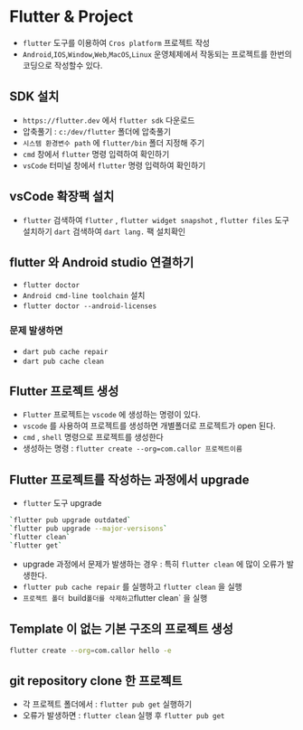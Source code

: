 # Flutter & Project

- `flutter` 도구를 이용하여 `Cros platform` 프로젝트 작성
- `Android`,`IOS`,`Window`,`Web`,`MacOS`,`Linux` 운영체제에서 작동되는 프로젝트를 한번의 코딩으로 작성할수 있다.

## SDK 설치

- `https://flutter.dev` 에서 `flutter sdk` 다운로드
- 압축풀기 : `c:/dev/flutter` 폴더에 압축풀기
- `시스템 환경변수 path` 에 `flutter/bin` 폴더 지정해 주기
- `cmd` 창에서 `flutter` 명령 입력하여 확인하기
- `vsCode` 터미널 창에서 `flutter` 명령 입력하여 확인하기

## vsCode 확장팩 설치

- `flutter` 검색하여 `flutter` , `flutter widget snapshot` , `flutter files` 도구 설치하기 `dart` 검색하여 `dart lang.` 팩 설치확인

## flutter 와 Android studio 연결하기

- `flutter doctor`
- `Android cmd-line toolchain` 설치
- `flutter doctor --android-licenses`

### 문제 발생하면

- `dart pub cache repair`
- `dart pub cache clean`

## Flutter 프로젝트 생성

- `Flutter` 프로젝트는 `vscode` 에 생성하는 명령이 있다.
- `vscode` 를 사용하여 프로젝트를 생성하면 개별폴더로 프로젝트가 open 된다.
- `cmd` , `shell` 명령으로 프로젝트를 생성한다
- 생성하는 명령 : `flutter create --org=com.callor 프로젝트이름`

## Flutter 프로젝트를 작성하는 과정에서 upgrade

- `flutter` 도구 upgrade

```bash
`flutter pub upgrade outdated`
`flutter pub upgrade --major-versisons`
`flutter clean`
`flutter get`
```

- upgrade 과정에서 문제가 발생하는 경우 : 특히 `flutter clean` 에 많이 오류가 발생한다.
- `flutter pub cache repair` 를 실행하고 `flutter clean` 을 실행
- `프로젝트 폴더 `build`폴더를 삭제하고`flutter clean` 을 실행

## Template 이 없는 기본 구조의 프로젝트 생성

```bash
flutter create --org=com.callor hello -e
```

## git repository clone 한 프로젝트

- 각 프로젝트 폴더에서 : `flutter pub get` 실행하기
- 오류가 발생하면 : `flutter clean` 실행 후 `flutter pub get`
